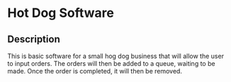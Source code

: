 # Hot Dog Software

## Description

This is basic software for a small hog dog business that will allow the user to input orders. The orders will then be added to a queue, waiting to be made. Once the order is completed, it will then be removed.  
